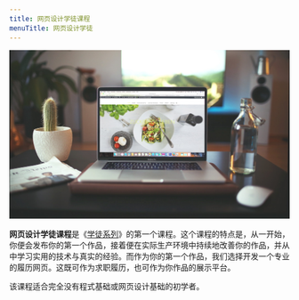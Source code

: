 ```yaml
---
title: 网页设计学徒课程
menuTitle: 网页设计学徒
---
```


![网页设计学徒课程](web-design-apprentice.jpg)

**网页设计学徒课程**是《[学徒系列](https://zacklive.com/apprentice-coding/)》的第一个课程。这个课程的特点是，从一开始，你便会发布你的第一个作品，接着便在实际生产环境中持续地改善你的作品，并从中学习实用的技术与真实的经验。而作为你的第一个作品，我们选择开发一个专业的履历网页。这既可作为求职履历，也可作为你作品的展示平台。

该课程适合完全没有程式基础或网页设计基础的初学者。
